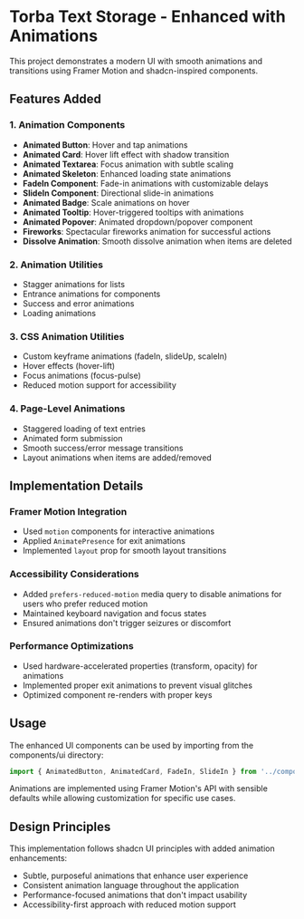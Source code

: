 # Torba Text Storage - Enhanced with Animations

This project demonstrates a modern UI with smooth animations and transitions using Framer Motion and shadcn-inspired components.

## Features Added

### 1. Animation Components
- **Animated Button**: Hover and tap animations
- **Animated Card**: Hover lift effect with shadow transition
- **Animated Textarea**: Focus animation with subtle scaling
- **Animated Skeleton**: Enhanced loading state animations
- **FadeIn Component**: Fade-in animations with customizable delays
- **SlideIn Component**: Directional slide-in animations
- **Animated Badge**: Scale animations on hover
- **Animated Tooltip**: Hover-triggered tooltips with animations
- **Animated Popover**: Animated dropdown/popover component
- **Fireworks**: Spectacular fireworks animation for successful actions
- **Dissolve Animation**: Smooth dissolve animation when items are deleted

### 2. Animation Utilities
- Stagger animations for lists
- Entrance animations for components
- Success and error animations
- Loading animations

### 3. CSS Animation Utilities
- Custom keyframe animations (fadeIn, slideUp, scaleIn)
- Hover effects (hover-lift)
- Focus animations (focus-pulse)
- Reduced motion support for accessibility

### 4. Page-Level Animations
- Staggered loading of text entries
- Animated form submission
- Smooth success/error message transitions
- Layout animations when items are added/removed

## Implementation Details

### Framer Motion Integration
- Used `motion` components for interactive animations
- Applied `AnimatePresence` for exit animations
- Implemented `layout` prop for smooth layout transitions

### Accessibility Considerations
- Added `prefers-reduced-motion` media query to disable animations for users who prefer reduced motion
- Maintained keyboard navigation and focus states
- Ensured animations don't trigger seizures or discomfort

### Performance Optimizations
- Used hardware-accelerated properties (transform, opacity) for animations
- Implemented proper exit animations to prevent visual glitches
- Optimized component re-renders with proper keys

## Usage

The enhanced UI components can be used by importing from the components/ui directory:

```jsx
import { AnimatedButton, AnimatedCard, FadeIn, SlideIn } from '../components/ui';
```

Animations are implemented using Framer Motion's API with sensible defaults while allowing customization for specific use cases.

## Design Principles

This implementation follows shadcn UI principles with added animation enhancements:
- Subtle, purposeful animations that enhance user experience
- Consistent animation language throughout the application
- Performance-focused animations that don't impact usability
- Accessibility-first approach with reduced motion support
